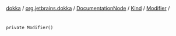 [dokka](../../../../index.md) / [org.jetbrains.dokka](../../../index.md) / [DocumentationNode](../../index.md) / [Kind](../index.md) / [Modifier](index.md) / [<init>](_init_.md)

# <init>

```
private Modifier()
```
